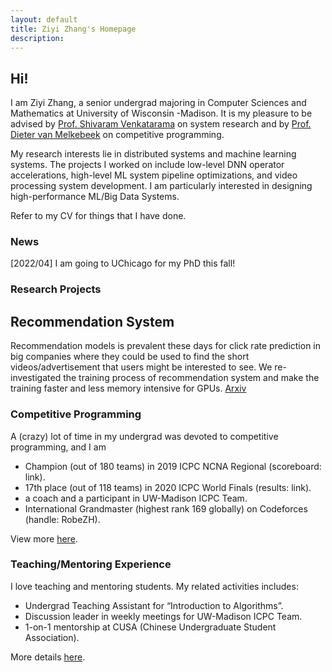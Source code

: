 ```yaml
---
layout: default
title: Ziyi Zhang's Homepage
description: 
---
```


## Hi!

I am Ziyi Zhang, a senior undergrad majoring in Computer Sciences and Mathematics at University of Wisconsin -Madison. It is my pleasure to be advised by [Prof. Shivaram Venkatarama](https://shivaram.org/) on system research and by [Prof. Dieter van Melkebeek](https://pages.cs.wisc.edu/~dieter/) on competitive programming.

My research interests lie in distributed systems and machine learning systems. The projects I worked on include low-level DNN operator accelerations, high-level ML system pipeline optimizations, and video processing system development. I am particularly interested in designing high-performance ML/Big Data Systems. 

Refer to my CV for things that I have done.

### News

\[2022/04\] I am going to UChicago for my PhD this fall!

### Research Projects

## Recommendation System
Recommendation models is prevalent these days for click rate prediction in big companies where they could be used to find the short videos/advertisement that users might be interested to see. We re-investigated the training process of recommendation system and make the training faster and less memory intensive for GPUs. [Arxiv](https://arxiv.org/abs/2202.12429) 

### Competitive Programming

A (crazy) lot of time in my undergrad was devoted to competitive programming, and I am
- Champion (out of 180 teams) in 2019 ICPC NCNA Regional (scoreboard: link).
- 17th place (out of 118 teams) in 2020 ICPC World Finals (results: link).
- a coach and a participant in UW-Madison ICPC Team.
- International Grandmaster (highest rank 169 globally) on Codeforces (handle: RobeZH).

View more [here](./cp.html).

### Teaching/Mentoring Experience

I love teaching and mentoring students. My related activities includes:
- Undergrad Teaching Assistant for “Introduction to Algorithms”.
- Discussion leader in weekly meetings for UW-Madison ICPC Team.
- 1-on-1 mentorship at CUSA (Chinese Undergraduate Student Association).

More details [here](./teaching.html).
